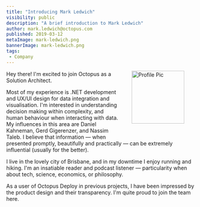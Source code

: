 ```yaml
---
title: "Introducing Mark Ledwich"
visibility: public
description: "A brief introduction to Mark Ledwich"
author: mark.ledwich@octopus.com
published: 2019-03-12
metaImage: mark-ledwich.png
bannerImage: mark-ledwich.png
tags:
 - Company
---
```

<div style="float: right; margin: 30px; margin-top: 0">
<img alt="Profile Pic" src="https://i.octopus.com/site/team/mark-ledwich.jpg" height="140" width="140" />
</div>

Hey there! I'm excited to join Octopus as a Solution Architect.

Most of my experience is .NET development and UX/UI design for data integration and visualisation. I'm interested in understanding decision making within complexity, and human behaviour when interacting with data. My influences in this area are Daniel Kahneman, Gerd Gigerenzer, and Nassim Taleb. I believe that information &mdash; when presented promptly, beautifully and practically &mdash; can be extremely influential (usually for the better). 

I live in the lovely city of Brisbane, and in my downtime I enjoy running and hiking. I'm an insatiable reader and podcast listener &mdash; particularity when about tech, science, economics, or philosophy. 

As a user of Octopus Deploy in previous projects, I have been impressed by the product design and their transparency.  I'm quite proud to join the team here.